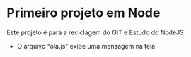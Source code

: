 # Primeiro projeto em Node
Este projeto é para a reciclagem do GIT e Estudo do NodeJS
* O arquivo "ola.js" exibe uma mensagem na tela
